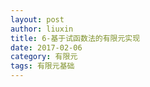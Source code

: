 ```yaml
---
layout: post
author: liuxin
title: 6-基于试函数法的有限元实现
date: 2017-02-06
category: 有限元
tags: 有限元基础
---
```

